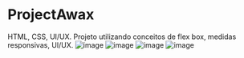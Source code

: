 # ProjectAwax
HTML, CSS, UI/UX.
Projeto utilizando conceitos de flex box, medidas responsivas, UI/UX.
![image](https://user-images.githubusercontent.com/47525873/160048840-03388695-415c-46ec-8a24-a1769a989451.png)
![image](https://user-images.githubusercontent.com/47525873/160460539-dc2fa877-da1e-4d38-a397-23e11485c992.png)
![image](https://user-images.githubusercontent.com/47525873/160681113-4a583dce-ca6c-4f28-8e95-9491e6ff4fa9.png)
![image](https://user-images.githubusercontent.com/47525873/161401454-687f9376-3ddc-436e-8548-7eacbbf712b5.png)




